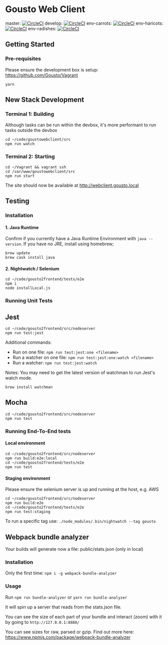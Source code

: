 Gousto Web Client
====

master: [![CircleCI](https://circleci.com/gh/Gousto/GoustoWebClient/tree/master.svg?style=svg&circle-token=26e1e6a6cfe8924476e0eaeb6442f4dfd6e2f160)](https://circleci.com/gh/Gousto/GoustoWebClient/tree/master)
develop: [![CircleCI](https://circleci.com/gh/Gousto/GoustoWebClient/tree/develop.svg?style=svg&circle-token=26e1e6a6cfe8924476e0eaeb6442f4dfd6e2f160)](https://circleci.com/gh/Gousto/GoustoWebClient/tree/develop)
env-carrots: [![CircleCI](https://circleci.com/gh/Gousto/GoustoWebClient/tree/env-carrots.svg?style=svg&circle-token=26e1e6a6cfe8924476e0eaeb6442f4dfd6e2f160)](https://circleci.com/gh/Gousto/GoustoWebClient/tree/env-carrots)
env-haricots: [![CircleCI](https://circleci.com/gh/Gousto/GoustoWebClient/tree/env-haricots.svg?style=svg&circle-token=26e1e6a6cfe8924476e0eaeb6442f4dfd6e2f160)](https://circleci.com/gh/Gousto/GoustoWebClient/tree/env-haricots)
env-radishes: [![CircleCI](https://circleci.com/gh/Gousto/GoustoWebClient/tree/env-radishes.svg?style=svg&circle-token=26e1e6a6cfe8924476e0eaeb6442f4dfd6e2f160)](https://circleci.com/gh/Gousto/GoustoWebClient/tree/env-radishes)

## Getting Started
### Pre-requisites
Please ensure the development box is setup: https://github.com/Gousto/Vagrant
```shell
yarn
```

## New Stack Development
### Terminal 1: Building

Although tasks can be run within the devbox, it's more performant to run tasks outside the devbox
```shell
cd ~/code/goustowebclient/src
npm run watch
```

### Terminal 2: Starting
```shell
cd ~/Vagrant && vagrant ssh
cd /var/www/goustowebclient/src
npm run start
```

The site should now be available at http://webclient.gousto.local


## Testing
### Installation
#### 1. Java Runtime

Confirm if you currently have a Java Runtime Environment with `java --version`. If you have no JRE, install using homebrew;

```shell
brew update
brew cask install java
```

#### 2. Nightwatch / Selenium
```shell
cd ~/code/gousto2frontend/tests/e2e
npm i
node installLocal.js
```

### Running Unit Tests

## Jest
```shell
cd ~/code/gousto2frontend/src/nodeserver
npm run test:jest
```

Additional commands:
- Run on one file: `npm run test:jest:one <filename>`
- Run a watcher on one file: `npm run test:jest:one:watch <filename>`
- Run a watcher: `npm run test:jest:watch`

Notes:
You may need to get the latest version of watchman to run Jest's watch mode.
```shell
brew install watchman
```

## Mocha
```shell
cd ~/code/gousto2frontend/src/nodeserver
npm run test
```

### Running End-To-End tests
#### Local environment
```shell
cd ~/code/gousto2frontend/src/nodeserver
npm run build:e2e:local
cd ~/code/gousto2frontend/tests/e2e
npm run test
```

#### Staging environment
Please ensure the selenium server is up and running at the host, e.g. AWS
```shell
cd ~/code/gousto2frontend/src/nodeserver
npm run build:e2e
cd ~/code/gousto2frontend/tests/e2e
npm run test:staging
```

To run a specific tag use:
`./node_modules/.bin/nightwatch --tag gousto`

## Webpack bundle analyzer

Your builds will generate now a file: public/stats.json (only in local)

### Installation

Only the first time: `npm i -g webpack-bundle-analyzer`

### Usage

Run
`npm run bundle-analyzer`
or
`yarn run bundle-analyzer`

It will spin up a server that reads from the stats.json file.

You can see the size of each part of your bundle and interact (zoom) with it by going to `http://127.0.0.1:8888/`

You can see sizes for raw, parsed or gzip. Find out more here:
https://www.npmjs.com/package/webpack-bundle-analyzer
